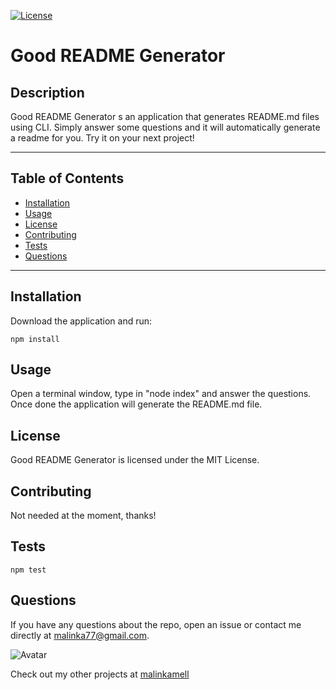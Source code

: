 
[![License](https://img.shields.io/badge/License-MIT-yellow.svg)](https://opensource.org/licenses/MIT)

# Good README Generator

## Description

Good README Generator s an application that generates README.md files using CLI. Simply answer some questions and it will automatically generate a readme for you. Try it on your next project!

---

## Table of Contents

* [Installation](#installation)
* [Usage](#usage)
* [License](#license)
* [Contributing](#contributing)
* [Tests](#tests)
* [Questions](#questions)

---

## Installation

Download the application and run:

```
npm install
```

## Usage

Open a terminal window, type in "node index" and answer the questions. Once done the application will generate the README.md file.

## License

Good README Generator is licensed under the MIT License.

## Contributing

Not needed at the moment, thanks!

## Tests

```
npm test
```

## Questions

If you have any questions about the repo, open an issue or contact me directly at [malinka77@gmail.com](mailto:malinka77@gmail.com). 

![Avatar](https://avatars0.githubusercontent.com/u/46174739?v=4&s=100) 

Check out my other projects at [malinkamell](https://github.com/malinkamell)

